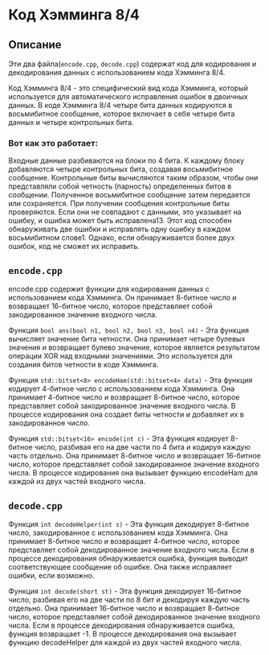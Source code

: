 # Код Хэмминга 8/4

## Описание
Эти два файла(`encode.cpp`, `decode.cpp`) содержат код для кодирования и декодирования данных с использованием кода Хэмминга 8/4. 

Код Хэмминга 8/4 - это специфический вид кода Хэмминга, который используется для автоматического исправления ошибок в двоичных данных. В коде Хэмминга 8/4 четыре бита данных кодируются в восьмибитное сообщение, которое включает в себя четыре бита данных и четыре контрольных бита.

### Вот как это работает:
Входные данные разбиваются на блоки по 4 бита. К каждому блоку добавляются четыре контрольных бита, создавая восьмибитное сообщение. Контрольные биты вычисляются таким образом, чтобы они представляли собой четность (парность) определенных битов в сообщении. Полученное восьмибитное сообщение затем передается или сохраняется. При получении сообщения контрольные биты проверяются. Если они не совпадают с данными, это указывает на ошибку, и ошибка может быть исправлена13. Этот код способен обнаруживать две ошибки и исправлять одну ошибку в каждом восьмибитном слове1. Однако, если обнаруживается более двух ошибок, код не сможет их исправить. 

## `encode.cpp`
encode.cpp содержит функции для кодирования данных с использованием кода Хэмминга. Он принимает 8-битное число и возвращает 16-битное число, которое представляет собой закодированное значение входного числа.

Функция `bool ans(bool n1, bool n2, bool n3, bool n4)` - Эта функция вычисляет значение бита четности. Она принимает четыре булевых значения и возвращает булево значение, которое является результатом операции XOR над входными значениями. Это используется для создания битов четности в коде Хэмминга.

Функция `std::bitset<8> encodeHam(std::bitset<4> data)` - Эта функция кодирует 4-битное число с использованием кода Хэмминга. Она принимает 4-битное число и возвращает 8-битное число, которое представляет собой закодированное значение входного числа. В процессе кодирования она создает биты четности и добавляет их в закодированное число.

Функция `std::bitset<16> encode(int c)` - Эта функция кодирует 8-битное число, разбивая его на две части по 4 бита и кодируя каждую часть отдельно. Она принимает 8-битное число и возвращает 16-битное число, которое представляет собой закодированное значение входного числа. В процессе кодирования она вызывает функцию encodeHam для каждой из двух частей входного числа.

## `decode.cpp`

Функция `int decodeHelper(int s)` - Эта функция декодирует 8-битное число, закодированное с использованием кода Хэмминга. Она принимает 8-битное число и возвращает 4-битное число, которое представляет собой декодированное значение входного числа. Если в процессе декодирования обнаруживается ошибка, функция выводит соответствующее сообщение об ошибке. Она также исправляет ошибки, если возможно.

Функция `int decode(short st)` - Эта функция декодирует 16-битное число, разбивая его на две части по 8 бит и декодируя каждую часть отдельно. Она принимает 16-битное число и возвращает 8-битное число, которое представляет собой декодированное значение входного числа. Если в процессе декодирования обнаруживается ошибка, функция возвращает -1. В процессе декодирования она вызывает функцию decodeHelper для каждой из двух частей входного числа.
